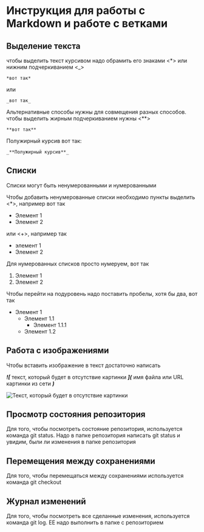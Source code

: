 # Инструкция для работы с Markdown и работе с ветками


## Выделение текста

чтобы выделить текст курсивом надо обрамить его знаками <*> или нижним подчеркиванием <_> 

    *вот так*
 или

    _вот так_

Альтернативные способы нужны для совмещения разных способов. чтобы выделить жирным подчеркиванием нужны <**>

    **вот так**
Полужирный курсив вот так:

    _**Полужирный курсив**_ 


## Списки
Списки могут быть ненумерованными и нумерованными

Чтобы добавить ненумерованные списки необходимо пункты выделить <*>, например вот так
* Элемент 1
* Элемент 2

или <+>, например так
+ элемент 1
+ Элемент 2

Для нумерованных списков просто нумеруем, вот так
1. Элемент 1
2. Элемент 2

Чтобы перейти на подуровень надо поставить пробелы, хотя бы два, вот так 
+ Элемент 1
  + Элемент 1.1
    + Элемент 1.1.1
  + Элемент 1.2


## Работа с изображениями
Чтобы вставить изображение в текст достаточно написать

_**![**_ текст, который будет в отсутствие картинки _**](**_ имя файла или URL картинки из сети _**)**_

![Текст, который будет в отсутствие картинки](https://avatarko.ru/img/avatar/2/zhivotnye_kot_sobaka_prikol_1764.jpg)

## Просмотр состояния репозитория
Для того, чтобы посмотреть состояние репозитория, используется команда git stаtus. Надо в папке репозитория написать git status и увидим, были ли изменения в папке репозитория
## Перемещения между сохранениями
Для того, чтобы перемещаться между сохранениями используется команда git checkout
## Журнал изменений
Для того, чтобы посмотреть все сделанные изменения, используется команда git log. ЕЕ надо выполнить в папке с репозиторием
